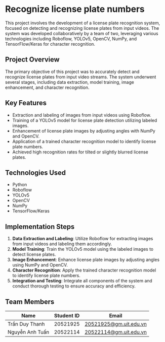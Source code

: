 # Recognize license plate numbers


This project involves the development of a license plate recognition system, focused on detecting and recognizing license plates from input videos. The system was developed collaboratively by a team of two, leveraging various technologies including Roboflow, YOLOv5, OpenCV, NumPy, and TensorFlow/Keras for character recognition.

## Project Overview

The primary objective of this project was to accurately detect and recognize license plates from input video streams. The system underwent several stages, including data extraction, model training, image enhancement, and character recognition.

## Key Features

- Extraction and labeling of images from input videos using Roboflow.
- Training of a YOLOv5 model for license plate detection utilizing labeled images.
- Enhancement of license plate images by adjusting angles with NumPy and OpenCV.
- Application of a trained character recognition model to identify license plate numbers.
- Achieved high recognition rates for tilted or slightly blurred license plates.

## Technologies Used

- Python
- Roboflow
- YOLOv5
- OpenCV
- NumPy
- TensorFlow/Keras

## Implementation Steps

1. **Data Extraction and Labeling**: Utilize Roboflow for extracting images from input videos and labeling them accordingly.
2. **Model Training**: Train the YOLOv5 model using the labeled images to detect license plates.
3. **Image Enhancement**: Enhance license plate images by adjusting angles using NumPy and OpenCV.
4. **Character Recognition**: Apply the trained character recognition model to identify license plate numbers.
5. **Integration and Testing**: Integrate all components of the system and conduct thorough testing to ensure accuracy and efficiency.


## Team Members

| Name             | Student ID | Email                     |
|------------------|------------|---------------------------|
| Trần Duy Thanh   | 20521925   | 20521925@gm.uit.edu.vn    |
| Nguyễn Anh Tuấn  | 20522114   | 20522114@gm.uit.edu.vn    |

